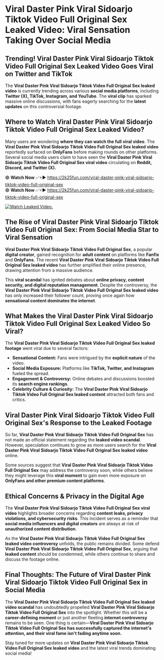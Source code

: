 # Viral Daster Pink Viral Sidoarjo Tiktok Video Full Original Sex Leaked Video: Viral Sensation Taking Over Social Media

## **Trending! Viral Daster Pink Viral Sidoarjo Tiktok Video Full Original Sex Leaked Video Goes Viral on Twitter and TikTok**
The **Viral Daster Pink Viral Sidoarjo Tiktok Video Full Original Sex leaked video** is currently trending across various **social media platforms**, including **Twitter (X), TikTok, Instagram, and YouTube**. The **viral clip** has sparked massive online discussions, with fans eagerly searching for the **latest updates** on this controversial footage.

## **Where to Watch Viral Daster Pink Viral Sidoarjo Tiktok Video Full Original Sex Leaked Video?**
Many users are wondering **where they can watch the full viral video**. The **Viral Daster Pink Viral Sidoarjo Tiktok Video Full Original Sex leaked video** reportedly surfaced on **OnlyFans** before making rounds on other platforms. Several social media users claim to have seen the **Viral Daster Pink Viral Sidoarjo Tiktok Video Full Original Sex viral video** circulating on **Reddit, Discord, and Twitter (X).**

🟢 **Watch Now** ✅=► https://2k25fun.com/viral-daster-pink-viral-sidoarjo-tiktok-video-full-original-sex  
🟢 **Watch Now** ✅=► https://2k25fun.com/viral-daster-pink-viral-sidoarjo-tiktok-video-full-original-sex  

[![Watch Leaked Video.](https://miro.medium.com/v2/resize:fit:828/format:webp/1*cilzJN44JGOrTw9NJCrNHA.gif "Watch Leaked Video")](https://2k25fun.com/viral-daster-pink-viral-sidoarjo-tiktok-video-full-original-sex)

## **The Rise of Viral Daster Pink Viral Sidoarjo Tiktok Video Full Original Sex: From Social Media Star to Viral Sensation**
**Viral Daster Pink Viral Sidoarjo Tiktok Video Full Original Sex**, a popular **digital creator**, gained recognition for **adult content** on platforms like **Fanfix** and **OnlyFans**. The recent **Viral Daster Pink Viral Sidoarjo Tiktok Video Full Original Sex leaked video** has further amplified their online presence, drawing attention from a massive audience.

This **viral scandal** has ignited debates about **online privacy, content security, and digital reputation management**. Despite the controversy, the **Viral Daster Pink Viral Sidoarjo Tiktok Video Full Original Sex leaked video** has only increased their follower count, proving once again how **sensational content dominates the internet**.

## **What Makes the Viral Daster Pink Viral Sidoarjo Tiktok Video Full Original Sex Leaked Video So Viral?**
The **Viral Daster Pink Viral Sidoarjo Tiktok Video Full Original Sex leaked footage** went viral due to several factors:
- **Sensational Content:** Fans were intrigued by the **explicit nature** of the video.
- **Social Media Exposure:** Platforms like **TikTok, Twitter, and Instagram** fueled the spread.
- **Engagement & Controversy:** Online debates and discussions boosted its **search engine rankings**.
- **Celebrity Culture & Curiosity:** The **Viral Daster Pink Viral Sidoarjo Tiktok Video Full Original Sex leaked content** attracted both fans and critics.

## **Viral Daster Pink Viral Sidoarjo Tiktok Video Full Original Sex's Response to the Leaked Footage**
So far, **Viral Daster Pink Viral Sidoarjo Tiktok Video Full Original Sex** has not made an official statement regarding the **leaked video scandal**. However, speculation continues to grow as more users search for the **Viral Daster Pink Viral Sidoarjo Tiktok Video Full Original Sex leaked video** online.

Some sources suggest that **Viral Daster Pink Viral Sidoarjo Tiktok Video Full Original Sex** may address the controversy soon, while others believe they might leverage this **viral moment** to gain even more exposure on **OnlyFans and other premium content platforms**.

## **Ethical Concerns & Privacy in the Digital Age**
The **Viral Daster Pink Viral Sidoarjo Tiktok Video Full Original Sex viral video** highlights broader concerns regarding **content leaks, privacy violations, and cybersecurity risks**. This incident serves as a reminder that **social media influencers and digital creators** are always at risk of **unauthorized content distribution**.

As the **Viral Daster Pink Viral Sidoarjo Tiktok Video Full Original Sex leaked video controversy** unfolds, the public remains divided. Some defend **Viral Daster Pink Viral Sidoarjo Tiktok Video Full Original Sex**, arguing that **leaked content** should be condemned, while others continue to share and discuss the footage online.

## **Final Thoughts: The Future of Viral Daster Pink Viral Sidoarjo Tiktok Video Full Original Sex in Social Media**
The **Viral Daster Pink Viral Sidoarjo Tiktok Video Full Original Sex leaked video scandal** has undoubtedly propelled **Viral Daster Pink Viral Sidoarjo Tiktok Video Full Original Sex** into the spotlight. Whether this will be a **career-defining moment** or just another fleeting **internet controversy** remains to be seen. One thing is certain—**Viral Daster Pink Viral Sidoarjo Tiktok Video Full Original Sex has successfully captured the internet's attention, and their viral fame isn't fading anytime soon.**

Stay tuned for more updates on **Viral Daster Pink Viral Sidoarjo Tiktok Video Full Original Sex leaked video** and the latest viral trends dominating social media!
